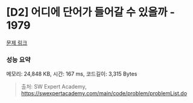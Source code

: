 # [D2] 어디에 단어가 들어갈 수 있을까 - 1979 

[문제 링크](https://swexpertacademy.com/main/code/problem/problemDetail.do?contestProbId=AV5PuPq6AaQDFAUq) 

### 성능 요약

메모리: 24,848 KB, 시간: 167 ms, 코드길이: 3,315 Bytes



> 출처: SW Expert Academy, https://swexpertacademy.com/main/code/problem/problemList.do
